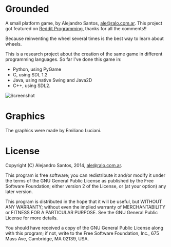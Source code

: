 Grounded
======== 

A small platform game, by Alejandro Santos, ale@ralo.com.ar. This project got featured on [Reddit Programming](http://www.reddit.com/r/programming/comments/1usjl5/because_reinventing_the_wheel_several_times_is/), thanks for all the comments!!

Because reinventing the wheel several times is the best way to learn about wheels.

This is a research project about the creation of the same game in different programming languages. So far I've done this game in:

* Python, using PyGame
* C, using SDL 1.2
* Java, using native Swing and Java2D
* C++, using SDL2.

![Screenshot](https://github.com/alejolp/grounded/raw/master/screenshot.png)

Graphics
========

The graphics were made by Emiliano Luciani.

License
=======

Copyright (C) Alejandro Santos, 2014, ale@ralo.com.ar.

This program is free software; you can redistribute it and/or modify it under the terms of the GNU General Public License as published by the Free Software Foundation; either version 2 of the License, or (at your option) any later version.

This program is distributed in the hope that it will be useful, but WITHOUT ANY WARRANTY; without even the implied warranty of MERCHANTABILITY or FITNESS FOR A PARTICULAR PURPOSE.  See the GNU General Public License for more details.

You should have received a copy of the GNU General Public License along with this program; if not, write to the Free Software Foundation, Inc., 675 Mass Ave, Cambridge, MA 02139, USA.
